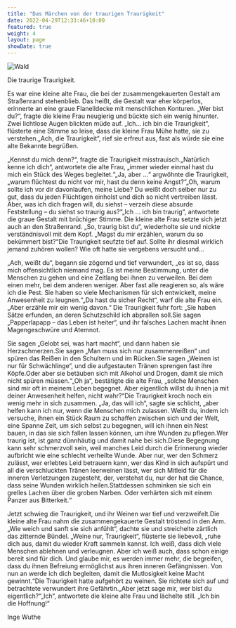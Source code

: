 ```yaml
---
title: "Das Märchen von der traurigen Traurigkeit"
date: 2022-04-29T12:33:46+10:00
featured: true
weight: 4
layout: page
showDate: true
---
```


![Wald](../../images/photos/wald.jpg)

Die traurige Traurigkeit.

Es war eine kleine alte Frau, die bei der zusammengekauerten Gestalt am Straßenrand stehenblieb. Das heißt, die Gestalt war eher körperlos, erinnerte an eine graue Flanelldecke mit menschlichen Konturen. „Wer bist du?“, fragte die kleine Frau neugierig und bückte sich ein wenig hinunter. Zwei lichtlose Augen blickten müde auf. „Ich… ich bin die Traurigkeit“, flüsterte eine Stimme so leise, dass die kleine Frau Mühe hatte, sie zu verstehen.„Ach, die Traurigkeit“, rief sie erfreut aus, fast als würde sie eine alte Bekannte begrüßen.

„Kennst du mich denn?“, fragte die Traurigkeit misstrauisch.„Natürlich kenne ich dich“, antwortete die alte Frau, „immer wieder einmal hast du mich ein Stück des Weges begleitet.“„Ja, aber …“ argwöhnte die Traurigkeit, „warum flüchtest du nicht vor mir, hast du denn keine Angst?“„Oh, warum sollte ich vor dir davonlaufen, meine Liebe? Du weißt doch selber nur zu gut, dass du jeden Flüchtigen einholst und dich so nicht vertreiben lässt. Aber, was ich dich fragen will, du siehst – verzeih diese absurde Feststellung – du siehst so traurig aus?“„Ich … ich bin traurig“, antwortete die graue Gestalt mit brüchiger Stimme.
Die kleine alte Frau setzte sich jetzt auch an den Straßenrand. „So, traurig bist du“, wiederholte sie und nickte verständnisvoll mit dem Kopf. „Magst du mir erzählen, warum du so bekümmert bist?“Die Traurigkeit seufzte tief auf. Sollte ihr diesmal wirklich jemand zuhören wollen? Wie oft hatte sie vergebens versucht und…

„Ach, weißt du“, begann sie zögernd und tief verwundert, „es ist so, dass mich offensichtlich niemand mag. Es ist meine Bestimmung, unter die Menschen zu gehen und eine Zeitlang bei ihnen zu verweilen. Bei dem einen mehr, bei dem anderen weniger. Aber fast alle reagieren so, als wäre ich die Pest. Sie haben so viele Mechanismen für sich entwickelt, meine Anwesenheit zu leugnen.“„Da hast du sicher Recht“, warf die alte Frau ein. „Aber erzähle mir ein wenig davon.“
Die Traurigkeit fuhr fort: „Sie haben Sätze erfunden, an deren Schutzschild ich abprallen soll.Sie sagen „Papperlapapp – das Leben ist heiter“, und ihr falsches Lachen macht ihnen Magengeschwüre und Atemnot.

Sie sagen „Gelobt sei, was hart macht“, und dann haben sie Herzschmerzen.Sie sagen „Man muss sich nur zusammenreißen“ und spüren das Reißen in den Schultern und im Rücken.Sie sagen „Weinen ist nur für Schwächlinge“, und die aufgestauten Tränen sprengen fast ihre Köpfe.Oder aber sie betäuben sich mit Alkohol und Drogen, damit sie mich nicht spüren müssen.“„Oh ja“, bestätigte die alte Frau, „solche Menschen sind mir oft in meinem Leben begegnet. Aber eigentlich willst du ihnen ja mit deiner Anwesenheit helfen, nicht wahr?“Die Traurigkeit kroch noch ein wenig mehr in sich zusammen. „Ja, das will ich“, sagte sie schlicht, „aber helfen kann ich nur, wenn die Menschen mich zulassen. Weißt du, indem ich versuche, ihnen ein Stück Raum zu schaffen zwischen sich und der Welt, eine Spanne Zeit, um sich selbst zu begegnen, will ich ihnen ein Nest bauen, in das sie sich fallen lassen können, um ihre Wunden zu pflegen.Wer traurig ist, ist ganz dünnhäutig und damit nahe bei sich.Diese Begegnung kann sehr schmerzvoll sein, weil manches Leid durch die Erinnerung wieder aufbricht wie eine schlecht verheilte Wunde. Aber nur, wer den Schmerz zulässt, wer erlebtes Leid betrauern kann, wer das Kind in sich aufspürt und all die verschluckten Tränen leerweinen lässt, wer sich Mitleid für die inneren Verletzungen zugesteht, der, verstehst du, nur der hat die Chance, dass seine Wunden wirklich heilen.Stattdessen schminken sie sich ein grelles Lachen über die groben Narben. Oder verhärten sich mit einem Panzer aus Bitterkeit.“

Jetzt schwieg die Traurigkeit, und ihr Weinen war tief und verzweifelt.Die kleine alte Frau nahm die zusammengekauerte Gestalt tröstend in den Arm. „Wie weich und sanft sie sich anfühlt“, dachte sie und streichelte zärtlich das zitternde Bündel. „Weine nur, Traurigkeit“, flüsterte sie liebevoll, „ruhe dich aus, damit du wieder Kraft sammeln kannst. Ich weiß, dass dich viele Menschen ablehnen und verleugnen. Aber ich weiß auch, dass schon einige bereit sind für dich. Und glaube mir, es werden immer mehr, die begreifen, dass du ihnen Befreiung ermöglichst aus ihren inneren Gefängnissen. Von nun an werde ich dich begleiten, damit die Mutlosigkeit keine Macht gewinnt.“Die Traurigkeit hatte aufgehört zu weinen. Sie richtete sich auf und betrachtete verwundert ihre Gefährtin.„Aber jetzt sage mir, wer bist du eigentlich?“„Ich“, antwortete die kleine alte Frau und lächelte still. „Ich bin die Hoffnung!“

Inge Wuthe